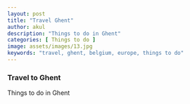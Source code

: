 ```yaml
---
layout: post
title: "Travel Ghent"
author: akul
description: "Things to do in Ghent"
categories: [ Things to do ]
image: assets/images/13.jpg
keywords: "travel, ghent, belgium, europe, things to do"
---
```


### Travel to Ghent

Things to do in Ghent